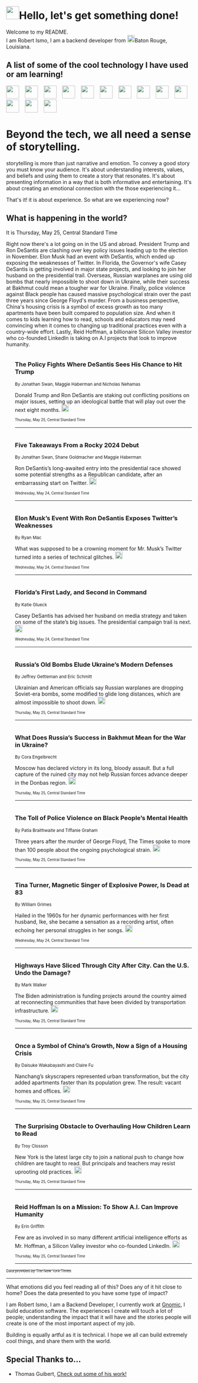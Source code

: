 <h1><img src="https://emojis.slackmojis.com/emojis/images/1643514375/3493/hot-coffee.gif?1643514375" width="35"/>Hello, let's get something done!</h1>

<p>Welcome to my README.<br/>
I am Robert Ismo, I am a backend developer from <img src="https://emojis.slackmojis.com/emojis/images/1638395689/50435/moulin_rouge.png?1638395689" width="20"/>Baton Rouge, Louisiana.</p>
<h2>A list of some of the cool technology I have used or am learning!</h2>
<p>
<img src="https://emojis.slackmojis.com/emojis/images/1643516091/21142/meow_bongotap.gif?1643516091" width="35" alt="">
<img src="https://img.shields.io/badge/Favorite%20Frontend%20Framework-SvelteKit-f83903" alt="">
<img src="https://img.shields.io/badge/Second%20Favorite-Vue-40b581" alt="">
<img src="https://img.shields.io/badge/Most%20Used%20Runtime-Nodejs-78b061" alt="">
<img src="https://emojis.slackmojis.com/emojis/images/1643517416/34482/fire.gif?1643517416" width="35" alt="">
<img src="https://img.shields.io/badge/Javascript%20But%20Better-Typescript-0078ca" alt="">
<img src="https://img.shields.io/badge/Favorite%20Language-Elixir-3e244d" alt="">
<img src="https://img.shields.io/badge/Containerize%20Everything-Docker-6ac9ef" alt="">
<img src="https://emojis.slackmojis.com/emojis/images/1643514596/5999/meow_party.gif?1643514596" width="35" alt="">
<img src="https://img.shields.io/badge/API%20Love%20Language-Graphql-de32a5" alt="">
<img src="https://img.shields.io/badge/Our%20Favorite%20Version%20Controller-Git-e94f33" alt="">
<img src="https://img.shields.io/badge/Favorite%20Database-Redis-d42d1d" alt="">
<img src="https://emojis.slackmojis.com/emojis/images/1643514559/5584/deployparrot.gif?1643514559" width="35" alt="">
<img src="https://img.shields.io/badge/Container%20Interstate-RabbitMQ-f66200" alt="">
<img src="https://img.shields.io/badge/Gotta%20Learn-Kubernetes-316adf" alt="">
<img src="https://img.shields.io/badge/Really%20Mature%20Now-WASM-654fef" alt="">
<img src="https://emojis.slackmojis.com/emojis/images/1666642497/61942/dance_vibe.gif?1666642497" width="35" alt="">
<img src="https://img.shields.io/badge/For%20My%20M1-ARM64-657d96" alt="">
<img src="https://img.shields.io/badge/Loving%20This%20So%20Much-TailwindCSS-17bcb5" alt="">
<img src="https://img.shields.io/badge/Cool%20Build%20Tool-Vite-f9cb24" alt="">
<img src="https://emojis.slackmojis.com/emojis/images/1669231376/62819/working-on-it.gif?1669231376" width="35" alt="">
<img src="https://img.shields.io/badge/Fun%20and%20Easy%20Database-MongoDB-5f8c49" alt="">
<img src="https://img.shields.io/badge/JS%20Life%20Support-NPM-c73737" alt="">
<img src="https://img.shields.io/badge/I%20Liked%20It-DynamoDB-0073b9" alt="">
<img src="https://emojis.slackmojis.com/emojis/images/1643514045/46/question.gif?1643514045" width="35" alt="">
<img src="https://img.shields.io/badge/cool-React-60d6f9" alt="">
<img src="https://img.shields.io/badge/Future%20Big%20Project-Lambda-f37e00" alt="">
<img src="https://img.shields.io/badge/NPM%20But%20Better-PNPM-f1aa07" alt="">
<img src="https://emojis.slackmojis.com/emojis/images/1643514943/9662/fbwow.gif?1643514943" width="35" alt="">
<img src="https://img.shields.io/badge/First%20Language-C-662079" alt="">
<img src="https://img.shields.io/badge/Where%20I%20Deploy%20Frontend-Vercel-000000" alt="">
<img src="https://img.shields.io/badge/Who%20Does%20not%20Want%20an%20App-Swift-f9492a" alt="">
<img src="https://emojis.slackmojis.com/emojis/images/1643514058/151/javascript.png?1643514058" width="35" alt="">
<img src="https://img.shields.io/badge/cool-Python-fbd542" alt="">
<img src="https://img.shields.io/badge/Favorite%20Something-Stripe-656cdc" alt="">
<img src="https://img.shields.io/badge/Of%20Course-HTML5-ed6327" alt="">
<img src="https://emojis.slackmojis.com/emojis/images/1660415405/60731/bomb.gif?1660415405" width="35" alt="">
<img src="https://img.shields.io/badge/hate-CSS-2964ec" alt="">
<img src="https://img.shields.io/badge/Learning-CircleCI-141215" alt="">
<img src="https://img.shields.io/badge/Learning-Rust-fbbb3b" alt="">
<img src="https://emojis.slackmojis.com/emojis/images/1660415397/60712/writing-hand.gif?1660415397" width="35" alt="">
<img src="https://img.shields.io/badge/Dev%20Browser%20of%20Choice-Firefox-cc4e26" alt="">
<img src="https://img.shields.io/badge/Recoverying%20From%20Windows-UNIX-1781e3" alt="">
<img src="https://img.shields.io/badge/LOVE-LogSeq-90c1c2" alt="">
<img src="https://emojis.slackmojis.com/emojis/images/1643514066/223/kirby.gif?1643514066" width="35" alt="">
<img src="https://img.shields.io/badge/Daily%20Driver-MacOS-e6e6e8" alt="">
<img src="https://img.shields.io/badge/Git%20Server-Github-000000" alt="">
<img src="https://img.shields.io/badge/enjoyable-EC2-f17428" alt="">
<img src="https://emojis.slackmojis.com/emojis/images/1643514239/2069/excited.gif?1643514239" width="35" alt="">
</p>
<h1>Beyond the tech, we all need a sense of storytelling.</h1>
<p>storytelling is more than just narrative and emotion. To convey a good story you must know your audience. It's about understanding interests, values, and beliefs and using them to create a story that resonates. It's about presenting information in a way that is both informative and entertaining. It's about creating an emotional connection with the those experiencing it...</p>
<p>That's it! it is about experience. So what are we experiencing now?</p>
<h2>What is happening in the world?</h2>
<p>It is Thursday, May 25, Central Standard Time</p>
<p>
Right now there&#39;s a lot going on in the US and abroad. President Trump and Ron DeSantis are clashing over key policy issues leading up to the election in November. Elon Musk had an event with DeSantis, which ended up exposing the weaknesses of Twitter. In Florida, the Governor&#39;s wife Casey DeSantis is getting involved in major state projects, and looking to join her husband on the presidential trail. Overseas, Russian warplanes are using old bombs that nearly impossible to shoot down in Ukraine, while their success at Bakhmut could mean a tougher war for Ukraine. Finally, police violence against Black people has caused massive psychological strain over the past three years since George Floyd&#39;s murder. From a business perspective, China&#39;s housing crisis is a symbol of excess growth as too many apartments have been built compared to population size.  And when it comes to kids learning how to read, schools and educators may need convincing when it comes to changing up traditional practices even with a country-wide effort. Lastly, Reid Hoffman, a billionaire Silicon Valley investor who co-founded LinkedIn is taking on A.I projects that look to improve humanity.</p>
<ol>
<img src="https://img.shields.io/badge/-us-blue" alt="">
<h3>The Policy Fights Where DeSantis Sees His Chance to Hit Trump</h3>
<sub>By Jonathan Swan, Maggie Haberman and Nicholas Nehamas</sub>
<p>Donald Trump and Ron DeSantis are staking out conflicting positions on major issues, setting up an ideological battle that will play out over the next eight months.  <a href="https://nyti.ms/42cevnj"><img src="https://developer.nytimes.com/files/poweredby_nytimes_30b.png?v=1583354208352" height="20"></a></p>
<sub><sub>Thursday, May 25, Central Standard Time</sub></sub>
<hr/>
<img src="https://img.shields.io/badge/-us-blue" alt="">
<h3>Five Takeaways From a Rocky 2024 Debut</h3>
<sub>By Jonathan Swan, Shane Goldmacher and Maggie Haberman</sub>
<p>Ron DeSantis’s long-awaited entry into the presidential race showed some potential strengths as a Republican candidate, after an embarrassing start on Twitter.  <a href="https://nyti.ms/43oIdqj"><img src="https://developer.nytimes.com/files/poweredby_nytimes_30b.png?v=1583354208352" height="20"></a></p>
<sub><sub>Wednesday, May 24, Central Standard Time</sub></sub>
<hr/>
<img src="https://img.shields.io/badge/-technology-blue" alt="">
<h3>Elon Musk’s Event With Ron DeSantis Exposes Twitter’s Weaknesses</h3>
<sub>By Ryan Mac</sub>
<p>What was supposed to be a crowning moment for Mr. Musk’s Twitter turned into a series of technical glitches.  <a href="https://nyti.ms/3qbk8Fd"><img src="https://developer.nytimes.com/files/poweredby_nytimes_30b.png?v=1583354208352" height="20"></a></p>
<sub><sub>Wednesday, May 24, Central Standard Time</sub></sub>
<hr/>
<img src="https://img.shields.io/badge/-us-blue" alt="">
<h3>Florida’s First Lady, and Second in Command</h3>
<sub>By Katie Glueck</sub>
<p>Casey DeSantis has advised her husband on media strategy and taken on some of the state’s big issues. The presidential campaign trail is next.  <a href="https://nyti.ms/3onYDAD"><img src="https://developer.nytimes.com/files/poweredby_nytimes_30b.png?v=1583354208352" height="20"></a></p>
<sub><sub>Wednesday, May 24, Central Standard Time</sub></sub>
<hr/>
<img src="https://img.shields.io/badge/-world-blue" alt="">
<h3>Russia’s Old Bombs Elude Ukraine’s Modern Defenses</h3>
<sub>By Jeffrey Gettleman and Eric Schmitt</sub>
<p>Ukrainian and American officials say Russian warplanes are dropping Soviet-era bombs, some modified to glide long distances, which are almost impossible to shoot down.  <a href="https://nyti.ms/45xDuEA"><img src="https://developer.nytimes.com/files/poweredby_nytimes_30b.png?v=1583354208352" height="20"></a></p>
<sub><sub>Thursday, May 25, Central Standard Time</sub></sub>
<hr/>
<img src="https://img.shields.io/badge/-world-blue" alt="">
<h3>What Does Russia’s Success in Bakhmut Mean for the War in Ukraine?</h3>
<sub>By Cora Engelbrecht</sub>
<p>Moscow has declared victory in its long, bloody assault. But a full capture of the ruined city may not help Russian forces advance deeper in the Donbas region.  <a href="https://nyti.ms/3WxXNO5"><img src="https://developer.nytimes.com/files/poweredby_nytimes_30b.png?v=1583354208352" height="20"></a></p>
<sub><sub>Thursday, May 25, Central Standard Time</sub></sub>
<hr/>
<img src="https://img.shields.io/badge/-well-blue" alt="">
<h3>The Toll of Police Violence on Black People’s Mental Health</h3>
<sub>By Patia Braithwaite and Tiffanie Graham</sub>
<p>Three years after the murder of George Floyd, The Times spoke to more than 100 people about the ongoing psychological strain.  <a href="https://nyti.ms/3MW6E9c"><img src="https://developer.nytimes.com/files/poweredby_nytimes_30b.png?v=1583354208352" height="20"></a></p>
<sub><sub>Thursday, May 25, Central Standard Time</sub></sub>
<hr/>
<img src="https://img.shields.io/badge/-arts-blue" alt="">
<h3>Tina Turner, Magnetic Singer of Explosive Power, Is Dead at 83</h3>
<sub>By William Grimes</sub>
<p>Hailed in the 1960s for her dynamic performances with her first husband, Ike, she became a sensation as a recording artist, often echoing her personal struggles in her songs.  <a href="https://nyti.ms/436kXh0"><img src="https://developer.nytimes.com/files/poweredby_nytimes_30b.png?v=1583354208352" height="20"></a></p>
<sub><sub>Wednesday, May 24, Central Standard Time</sub></sub>
<hr/>
<img src="https://img.shields.io/badge/-us-blue" alt="">
<h3>Highways Have Sliced Through City After City. Can the U.S. Undo the Damage?</h3>
<sub>By Mark Walker</sub>
<p>The Biden administration is funding projects around the country aimed at reconnecting communities that have been divided by transportation infrastructure.  <a href="https://nyti.ms/45wRu1y"><img src="https://developer.nytimes.com/files/poweredby_nytimes_30b.png?v=1583354208352" height="20"></a></p>
<sub><sub>Thursday, May 25, Central Standard Time</sub></sub>
<hr/>
<img src="https://img.shields.io/badge/-business-blue" alt="">
<h3>Once a Symbol of China’s Growth, Now a Sign of a Housing Crisis</h3>
<sub>By Daisuke Wakabayashi and Claire Fu</sub>
<p>Nanchang’s skyscrapers represented urban transformation, but the city added apartments faster than its population grew. The result: vacant homes and offices.  <a href="https://nyti.ms/45xDxAg"><img src="https://developer.nytimes.com/files/poweredby_nytimes_30b.png?v=1583354208352" height="20"></a></p>
<sub><sub>Thursday, May 25, Central Standard Time</sub></sub>
<hr/>
<img src="https://img.shields.io/badge/-nyregion-blue" alt="">
<h3>The Surprising Obstacle to Overhauling How Children Learn to Read</h3>
<sub>By Troy Closson</sub>
<p>New York is the latest large city to join a national push to change how children are taught to read. But principals and teachers may resist uprooting old practices.  <a href="https://nyti.ms/3MCirIv"><img src="https://developer.nytimes.com/files/poweredby_nytimes_30b.png?v=1583354208352" height="20"></a></p>
<sub><sub>Thursday, May 25, Central Standard Time</sub></sub>
<hr/>
<img src="https://img.shields.io/badge/-technology-blue" alt="">
<h3>Reid Hoffman Is on a Mission: To Show A.I. Can Improve Humanity</h3>
<sub>By Erin Griffith</sub>
<p>Few are as involved in so many different artificial intelligence efforts as Mr. Hoffman, a Silicon Valley investor who co-founded LinkedIn.  <a href="https://nyti.ms/3q9qDZc"><img src="https://developer.nytimes.com/files/poweredby_nytimes_30b.png?v=1583354208352" height="20"></a></p>
<sub><sub>Thursday, May 25, Central Standard Time</sub></sub>
<hr/>
</ol>
<a href="https://developer.nytimes.com"><sub><sub>Data provided by The New York Times</sub></sub></a>
<hr/>
<p>What emotions did you feel reading all of this? Does any of it hit close to home? Does the data presented to you have some type of impact?</p>
<p>I am Robert Ismo, I am a Backend Developer, I currently work at <a href="https://gnomic.education/">Gnomic</a>, I build education software. The experiences I create will touch a lot of people; understanding the impact that it will have and the stories people will create is one of the most important aspect of my job.</p>
<p>Building is equally artful as it is technical. I hope we all can build extremely cool things, and share them with the world.</p>
<h2>Special Thanks to...</h2>
<ul>
<li>Thomas Guibert, <a href="https://github.com/thmsgbrt/thmsgbrt">Check out some of his work!</a></li>
</ul>